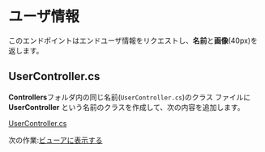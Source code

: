 # ユーザ情報

このエンドポイントはエンドユーザ情報をリクエストし、**名前**と**画像**(40px)を返します。

## UserController.cs

**Controllers**フォルダ内の同じ名前(`UserController.cs`)のクラス ファイルに **UserController** という名前のクラスを作成して、次の内容を追加します。

[UserController.cs](_snippets/viewhubmodels/netcore/UserController.cs ':include :type=code csharp')

次の作業:[ビューアに表示する](/ja-JP/viewer/3legged/readme)